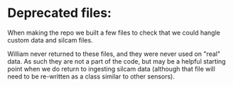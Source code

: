 # Deprecated files:

When making the repo we built a few files to check that we could hangle custom data and silcam files.

William never returned to these files, and they were never used on "real" data. As such they are not a part of the code, but may be a helpful starting point when we do return to ingesting silcam data (although that file will need to be re-written as a class similar to other sensors).

